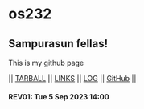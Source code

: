 # os232
## Sampurasun fellas!
This is my github page

|| [TARBALL](https://os.vlsm.org/Log/ilhamelhamdi.tar.bz2.txt) || [LINKS](LINKS/) || [LOG](TXT/mylog.txt) || [GitHub](https://github.com/cbkadal/os232/) ||

#### REV01: Tue 5 Sep 2023 14:00
